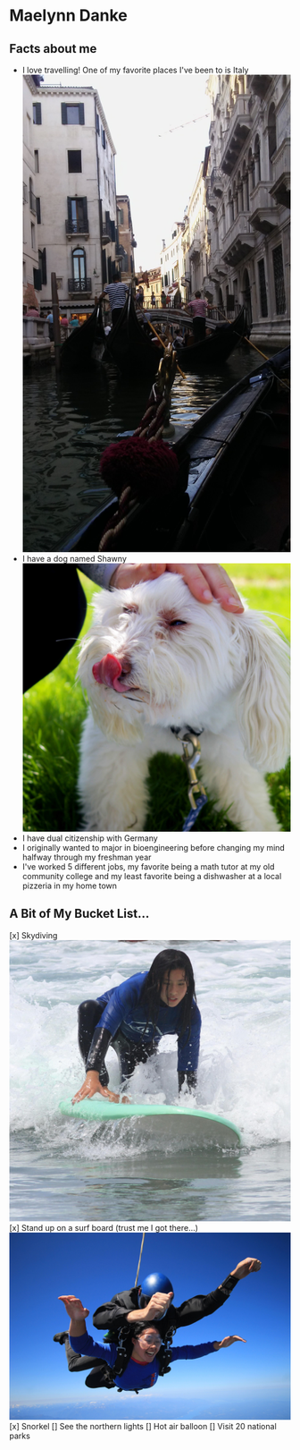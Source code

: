 # Maelynn Danke

## Facts about me 

- I love travelling! One of my favorite places I've been to is Italy
![Gondolas](20170728_183925.jpg)
- I have a dog named Shawny 
![Shawny](Shawny.jpg)
- I have dual citizenship with Germany
- I originally wanted to major in bioengineering before changing my mind halfway through my freshman year 
- I've worked 5 different jobs, my favorite being a math tutor at my old community college and my least favorite being a dishwasher at a local pizzeria in my home town
## A Bit of My Bucket List...
[x] Skydiving
![Skydiving](IMG_0020.jpg)
[x] Stand up on a surf board (trust me I got there...)
![surfing](IMG_7968.jpg)
[x] Snorkel
[] See the northern lights
[] Hot air balloon
[] Visit 20 national parks